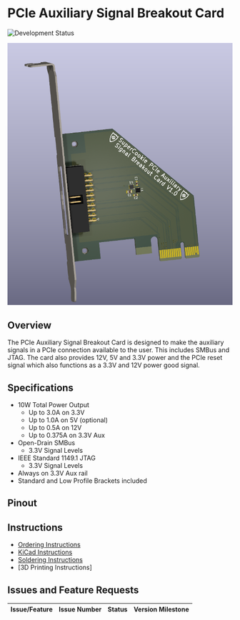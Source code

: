 # PCIe Auxiliary Signal Breakout Card
![Development Status](https://img.shields.io/badge/status-v1.0%20Board%20Testing%20Planned-yellow)

![test](Images/3D/Full-Profile-Adapater.PNG)

## Overview
The PCIe Auxiliary Signal Breakout Card is designed to make the auxiliary signals in a PCIe connection available to the user. This includes SMBus and JTAG. The card also provides 12V, 5V and 3.3V power and the PCIe reset signal which also functions as a 3.3V and 12V power good signal.

## Specifications

* 10W Total Power Output
    * Up to 3.0A on 3.3V
    * Up to 1.0A on 5V (optional)
    * Up to 0.5A on 12V
    * Up to 0.375A on 3.3V Aux
* Open-Drain SMBus
    * 3.3V Signal Levels
* IEEE Standard 1149.1 JTAG
    * 3.3V Signal Levels
* Always on 3.3V Aux rail
* Standard and Low Profile Brackets included

## Pinout

## Instructions

* [Ordering Instructions](Instructions/PCB_Order_Instructions.md)
* [KiCad Instructions](Instructions/KiCad_Install_Instructions.md)
* [Soldering Instructions](Instructions/Soldering_Instructions.md)
* [3D Printing Instructions]
  
## Issues and Feature Requests

| Issue/Feature | Issue Number | Status | Version Milestone |
|-------|--------|--------|--------|
